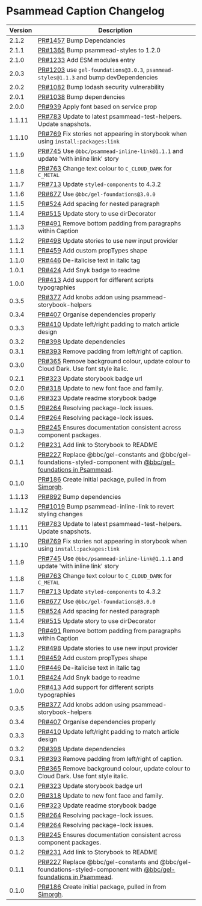 # Psammead Caption Changelog

<!-- prettier-ignore -->
| Version | Description |
|---------|-------------|
| 2.1.2 | [PR#1457](https://github.com/bbc/psammead/pull/1457) Bump Dependancies |
| 2.1.1 | [PR#1365](https://github.com/bbc/psammead/pull/1365) Bump psammead-styles to 1.2.0 |
| 2.1.0 | [PR#1233](https://github.com/bbc/psammead/pull/1233) Add ESM modules entry |
| 2.0.3   | [PR#1203](https://github.com/bbc/psammead/pull/1203) use `gel-foundations@3.0.3`, `psammead-styles@1.1.3` and bump devDependencies |
| 2.0.2   | [PR#1082](https://github.com/bbc/psammead/pull/1082) Bump lodash security vulnerability |
| 2.0.1   | [PR#1038](https://github.com/bbc/psammead/pull/1038) Bump dependencies |
| 2.0.0 | [PR#939](https://github.com/bbc/psammead/pull/939) Apply font based on service prop |
| 1.1.11 | [PR#783](https://github.com/bbc/psammead/pull/783) Update to latest psammead-test-helpers. Update snapshots. |
| 1.1.10   | [PR#769](https://github.com/bbc/psammead/pull/769) Fix stories not appearing in storybook when using `install:packages:link` |
| 1.1.9 | [PR#745](https://github.com/bbc/psammead/pull/745) Use `@bbc/psammead-inline-link@1.1.1` and update 'with inline link' story |
| 1.1.8 | [PR#763](https://github.com/bbc/psammead/pull/763) Change text colour to `C_CLOUD_DARK` for `C_METAL` |
| 1.1.7 | [PR#713](https://github.com/bbc/psammead/pull/713) Update `styled-components` to 4.3.2 |
| 1.1.6 | [PR#677](https://github.com/bbc/psammead/pull/677) Use `@bbc/gel-foundations@3.0.0` |
| 1.1.5 | [PR#524](https://github.com/bbc/psammead/pull/524) Add spacing for nested paragraph |
| 1.1.4 | [PR#515](https://github.com/bbc/psammead/pull/515) Update story to use dirDecorator |
| 1.1.3 | [PR#491](https://github.com/bbc/psammead/pull/491) Remove bottom padding from paragraphs within Caption |
| 1.1.2 | [PR#498](https://github.com/bbc/psammead/pull/498) Update stories to use new input provider |
| 1.1.1 | [PR#459](https://github.com/bbc/psammead/pull/459) Add custom propTypes shape |
| 1.1.0 | [PR#446](https://github.com/bbc/psammead/pull/446) De-italicise text in italic tag |
| 1.0.1 | [PR#424](https://github.com/bbc/psammead/pull/424) Add Snyk badge to readme |
| 1.0.0 | [PR#413](https://github.com/bbc/psammead/pull/413) Add support for different scripts typographies |
| 0.3.5 | [PR#377](https://github.com/bbc/psammead/pull/377) Add knobs addon using psammead-storybook-helpers |
| 0.3.4 | [PR#407](https://github.com/bbc/psammead/pull/407) Organise dependencies properly |
| 0.3.3 | [PR#410](https://github.com/bbc/psammead/pull/410) Update left/right padding to match article design |
| 0.3.2 | [PR#398](https://github.com/bbc/psammead/pull/398) Update dependencies |
| 0.3.1 | [PR#393](https://github.com/bbc/psammead/pull/393) Remove padding from left/right of caption. |
| 0.3.0 | [PR#365](https://github.com/bbc/psammead/pull/365) Remove background colour, update colour to Cloud Dark. Use font style italic. |
| 0.2.1 | [PR#323](https://github.com/bbc/psammead/pull/323) Update storybook badge url |
| 0.2.0 | [PR#318](https://github.com/BBC/psammead/pull/318) Update to new font face and family. |
| 0.1.6 | [PR#323](https://github.com/BBC/psammead/pull/323) Update readme storybook badge |
| 0.1.5 | [PR#264](https://github.com/BBC/psammead/pull/319) Resolving package-lock issues. |
| 0.1.4 | [PR#264](https://github.com/BBC/psammead/pull/264) Resolving package-lock issues. |
| 0.1.3 | [PR#245](https://github.com/BBC-News/psammead/pull/245) Ensures documentation consistent across component packages. |
| 0.1.2 | [PR#231](https://github.com/BBC-News/psammead/pull/231) Add link to Storybook to README |
| 0.1.1 | [PR#227](https://github.com/BBC-News/psammead/pull/227) Replace @bbc/gel-constants and @bbc/gel-foundations-styled-component with [@bbc/gel-foundations in Psammead](https://github.com/BBC-News/psammead/issues/226). |
| 0.1.0 | [PR#186](https://github.com/BBC-News/psammead/pull/186) Create initial package, pulled in from [Simorgh](https://github.com/BBC-News/simorgh). |
| 1.1.13   | [PR#892](https://github.com/bbc/psammead/pull/892) Bump dependencies |
| 1.1.12  | [PR#1019](https://github.com/bbc/psammead/pull/1019) Bump psammead-inline-link to revert styling changes |
| 1.1.11  | [PR#783](https://github.com/bbc/psammead/pull/783) Update to latest psammead-test-helpers. Update snapshots. |
| 1.1.10  | [PR#769](https://github.com/bbc/psammead/pull/769) Fix stories not appearing in storybook when using `install:packages:link` |
| 1.1.9   | [PR#745](https://github.com/bbc/psammead/pull/745) Use `@bbc/psammead-inline-link@1.1.1` and update 'with inline link' story |
| 1.1.8   | [PR#763](https://github.com/bbc/psammead/pull/763) Change text colour to `C_CLOUD_DARK` for `C_METAL` |
| 1.1.7   | [PR#713](https://github.com/bbc/psammead/pull/713) Update `styled-components` to 4.3.2 |
| 1.1.6   | [PR#677](https://github.com/bbc/psammead/pull/677) Use `@bbc/gel-foundations@3.0.0` |
| 1.1.5   | [PR#524](https://github.com/bbc/psammead/pull/524) Add spacing for nested paragraph |
| 1.1.4   | [PR#515](https://github.com/bbc/psammead/pull/515) Update story to use dirDecorator |
| 1.1.3   | [PR#491](https://github.com/bbc/psammead/pull/491) Remove bottom padding from paragraphs within Caption |
| 1.1.2   | [PR#498](https://github.com/bbc/psammead/pull/498) Update stories to use new input provider |
| 1.1.1   | [PR#459](https://github.com/bbc/psammead/pull/459) Add custom propTypes shape |
| 1.1.0   | [PR#446](https://github.com/bbc/psammead/pull/446) De-italicise text in italic tag |
| 1.0.1   | [PR#424](https://github.com/bbc/psammead/pull/424) Add Snyk badge to readme |
| 1.0.0   | [PR#413](https://github.com/bbc/psammead/pull/413) Add support for different scripts typographies |
| 0.3.5   | [PR#377](https://github.com/bbc/psammead/pull/377) Add knobs addon using psammead-storybook-helpers |
| 0.3.4   | [PR#407](https://github.com/bbc/psammead/pull/407) Organise dependencies properly |
| 0.3.3   | [PR#410](https://github.com/bbc/psammead/pull/410) Update left/right padding to match article design |
| 0.3.2   | [PR#398](https://github.com/bbc/psammead/pull/398) Update dependencies |
| 0.3.1   | [PR#393](https://github.com/bbc/psammead/pull/393) Remove padding from left/right of caption. |
| 0.3.0   | [PR#365](https://github.com/bbc/psammead/pull/365) Remove background colour, update colour to Cloud Dark. Use font style italic. |
| 0.2.1   | [PR#323](https://github.com/bbc/psammead/pull/323) Update storybook badge url |
| 0.2.0   | [PR#318](https://github.com/BBC/psammead/pull/318) Update to new font face and family. |
| 0.1.6   | [PR#323](https://github.com/BBC/psammead/pull/323) Update readme storybook badge |
| 0.1.5   | [PR#264](https://github.com/BBC/psammead/pull/319) Resolving package-lock issues. |
| 0.1.4   | [PR#264](https://github.com/BBC/psammead/pull/264) Resolving package-lock issues. |
| 0.1.3   | [PR#245](https://github.com/BBC-News/psammead/pull/245) Ensures documentation consistent across component packages. |
| 0.1.2   | [PR#231](https://github.com/BBC-News/psammead/pull/231) Add link to Storybook to README |
| 0.1.1   | [PR#227](https://github.com/BBC-News/psammead/pull/227) Replace @bbc/gel-constants and @bbc/gel-foundations-styled-component with [@bbc/gel-foundations in Psammead](https://github.com/BBC-News/psammead/issues/226). |
| 0.1.0   | [PR#186](https://github.com/BBC-News/psammead/pull/186) Create initial package, pulled in from [Simorgh](https://github.com/BBC-News/simorgh). |
